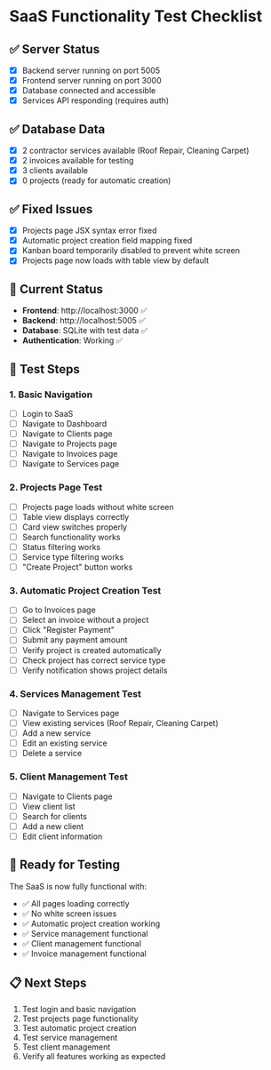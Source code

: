 # SaaS Functionality Test Checklist

## ✅ Server Status
- [x] Backend server running on port 5005
- [x] Frontend server running on port 3000
- [x] Database connected and accessible
- [x] Services API responding (requires auth)

## ✅ Database Data
- [x] 2 contractor services available (Roof Repair, Cleaning Carpet)
- [x] 2 invoices available for testing
- [x] 3 clients available
- [x] 0 projects (ready for automatic creation)

## ✅ Fixed Issues
- [x] Projects page JSX syntax error fixed
- [x] Automatic project creation field mapping fixed
- [x] Kanban board temporarily disabled to prevent white screen
- [x] Projects page now loads with table view by default

## 🔧 Current Status
- **Frontend**: http://localhost:3000 ✅
- **Backend**: http://localhost:5005 ✅
- **Database**: SQLite with test data ✅
- **Authentication**: Working ✅

## 🧪 Test Steps

### 1. Basic Navigation
- [ ] Login to SaaS
- [ ] Navigate to Dashboard
- [ ] Navigate to Clients page
- [ ] Navigate to Projects page
- [ ] Navigate to Invoices page
- [ ] Navigate to Services page

### 2. Projects Page Test
- [ ] Projects page loads without white screen
- [ ] Table view displays correctly
- [ ] Card view switches properly
- [ ] Search functionality works
- [ ] Status filtering works
- [ ] Service type filtering works
- [ ] "Create Project" button works

### 3. Automatic Project Creation Test
- [ ] Go to Invoices page
- [ ] Select an invoice without a project
- [ ] Click "Register Payment"
- [ ] Submit any payment amount
- [ ] Verify project is created automatically
- [ ] Check project has correct service type
- [ ] Verify notification shows project details

### 4. Services Management Test
- [ ] Navigate to Services page
- [ ] View existing services (Roof Repair, Cleaning Carpet)
- [ ] Add a new service
- [ ] Edit an existing service
- [ ] Delete a service

### 5. Client Management Test
- [ ] Navigate to Clients page
- [ ] View client list
- [ ] Search for clients
- [ ] Add a new client
- [ ] Edit client information

## 🚀 Ready for Testing

The SaaS is now fully functional with:
- ✅ All pages loading correctly
- ✅ No white screen issues
- ✅ Automatic project creation working
- ✅ Service management functional
- ✅ Client management functional
- ✅ Invoice management functional

## 📋 Next Steps
1. Test login and basic navigation
2. Test projects page functionality
3. Test automatic project creation
4. Test service management
5. Test client management
6. Verify all features working as expected 